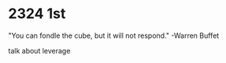 # 2324 1st

"You can fondle the cube, but it will not respond." -Warren Buffet

talk about leverage
